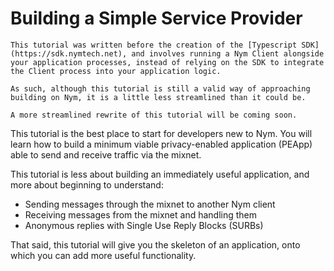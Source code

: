 # Building a Simple Service Provider

```admonish warning
This tutorial was written before the creation of the [Typescript SDK](https://sdk.nymtech.net), and involves running a Nym Client alongside your application processes, instead of relying on the SDK to integrate the Client process into your application logic.  

As such, although this tutorial is still a valid way of approaching building on Nym, it is a little less streamlined than it could be.

A more streamlined rewrite of this tutorial will be coming soon. 
```
This tutorial is the best place to start for developers new to Nym. You will learn how to build a minimum viable privacy-enabled application (PEApp) able to send and receive traffic via the mixnet.

This tutorial is less about building an immediately useful application, and more about beginning to understand:
* Sending messages through the mixnet to another Nym client  
* Receiving messages from the mixnet and handling them 
* Anonymous replies with Single Use Reply Blocks (SURBs)

That said, this tutorial will give you the skeleton of an application, onto which you can add more useful functionality. 












    

    





    



   
